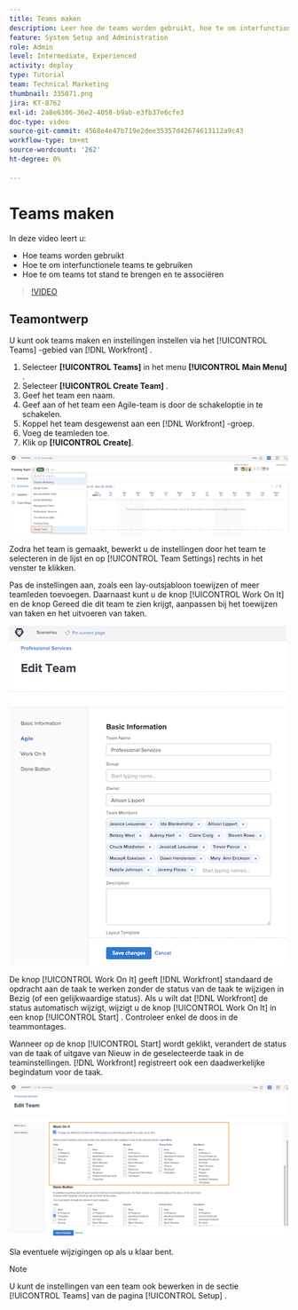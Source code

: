 ```yaml
---
title: Teams maken
description: Leer hoe de teams worden gebruikt, hoe te om interfunctionele teams te gebruiken, en hoe te om teams tot stand te brengen helpen gebruikers organiseren en toestemmingen verlenen.
feature: System Setup and Administration
role: Admin
level: Intermediate, Experienced
activity: deploy
type: Tutorial
team: Technical Marketing
thumbnail: 335071.png
jira: KT-8762
exl-id: 2a8e6306-36e2-4058-b9ab-e3fb37e6cfe3
doc-type: video
source-git-commit: 4568e4e47b719e2dee35357d42674613112a9c43
workflow-type: tm+mt
source-wordcount: '262'
ht-degree: 0%

---
```


# Teams maken

In deze video leert u:

* Hoe teams worden gebruikt
* Hoe te om interfunctionele teams te gebruiken
* Hoe te om teams tot stand te brengen en te associëren

>[!VIDEO](https://video.tv.adobe.com/v/3432880/?quality=12&learn=on&enablevpops&captions=dut)

## Teamontwerp

U kunt ook teams maken en instellingen instellen via het [!UICONTROL Teams] -gebied van [!DNL Workfront] .

1. Selecteer **[!UICONTROL Teams]** in het menu **[!UICONTROL Main Menu]** .
1. Selecteer **[!UICONTROL Create Team]** .
1. Geef het team een naam.
1. Geef aan of het team een Agile-team is door de schakeloptie in te schakelen.
1. Koppel het team desgewenst aan een [!DNL Workfront] -groep.
1. Voeg de teamleden toe.
1. Klik op **[!UICONTROL Create]**.

![ menu van het Team op [!UICONTROL Teams] pagina ](assets/admin-fund-create-team.png)

Zodra het team is gemaakt, bewerkt u de instellingen door het team te selecteren in de lijst en op [!UICONTROL Team Settings] rechts in het venster te klikken.

Pas de instellingen aan, zoals een lay-outsjabloon toewijzen of meer teamleden toevoegen. Daarnaast kunt u de knop [!UICONTROL Work On It] en de knop Gereed die dit team te zien krijgt, aanpassen bij het toewijzen van taken en het uitvoeren van taken.

![[!UICONTROL Edit Team] window ](assets/admin-fund-team-settings.png)

De knop [!UICONTROL Work On It] geeft [!DNL Workfront] standaard de opdracht aan de taak te werken zonder de status van de taak te wijzigen in Bezig (of een gelijkwaardige status). Als u wilt dat [!DNL Workfront] de status automatisch wijzigt, wijzigt u de knop [!UICONTROL Work On It] in een knop [!UICONTROL Start] . Controleer enkel de doos in de teammontages.

Wanneer op de knop [!UICONTROL Start] wordt geklikt, verandert de status van de taak of uitgave van Nieuw in de geselecteerde taak in de teaminstellingen. [!DNL Workfront] registreert ook een daadwerkelijke begindatum voor de taak.

![[!UICONTROL Work On It] sectie van [!UICONTROL Edit Team] window ](assets/admin-fund-start-button-team.png)

Sla eventuele wijzigingen op als u klaar bent.


>[!NOTE]
>
>U kunt de instellingen van een team ook bewerken in de sectie [!UICONTROL Teams] van de pagina [!UICONTROL Setup] .

<!--
learn more URLs
Create a team
Work On It and Done button overview
-->
